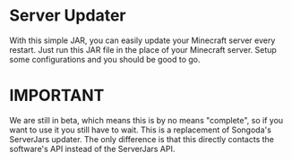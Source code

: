 # Server Updater
With this simple JAR, you can easily update your Minecraft server every restart. Just run this JAR file in the place of your Minecraft server. Setup some configurations and you should be good to go.

# IMPORTANT
We are still in beta, which means this is by no means "complete", so if you want to use it you still have to wait.
This is a replacement of Songoda's ServerJars updater. The only difference is that this directly contacts the software's API instead of the ServerJars API.
